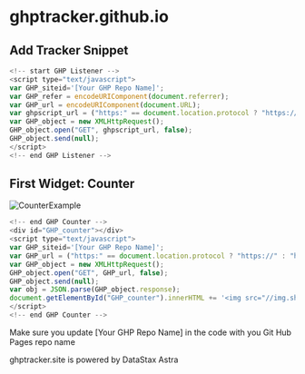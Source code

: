 # ghptracker.github.io

## Add Tracker Snippet
```js
<!-- start GHP Listener -->
<script type="text/javascript">
var GHP_siteid='[Your GHP Repo Name]'; 
var GHP_refer = encodeURIComponent(document.referrer);
var GHP_url = encodeURIComponent(document.URL);
var ghpscript_url = ("https:" == document.location.protocol ? "https://" : "http://") + "ghptracker.site/track/" + "?siteid=" + GHP_siteid + "&refer=" + GHP_refer + "&url=" + GHP_url;
var GHP_object = new XMLHttpRequest();
GHP_object.open("GET", ghpscript_url, false);
GHP_object.send(null);
</script>
<!-- end GHP Listener -->
```
## First Widget: Counter
![CounterExample](https://img.shields.io/badge/views-870-blue)
```js
<!-- end GHP Counter -->
<div id="GHP_counter"></div>
<script type="text/javascript">
var GHP_siteid='[Your GHP Repo Name]';
var GHP_url = ("https:" == document.location.protocol ? "https://" : "http://") + "ghptracker.site/counter/?siteid=" + GHP_siteid;
var GHP_object = new XMLHttpRequest();
GHP_object.open("GET", GHP_url, false);
GHP_object.send(null);
var obj = JSON.parse(GHP_object.response);
document.getElementById("GHP_counter").innerHTML += '<img src="//img.shields.io/badge/views-' + obj.counter.value + '-blue">';
</script>
<!-- end GHP Counter -->
```

Make sure you update [Your GHP Repo Name] in the code with you Git Hub Pages repo name

ghptracker.site is powered by DataStax Astra
